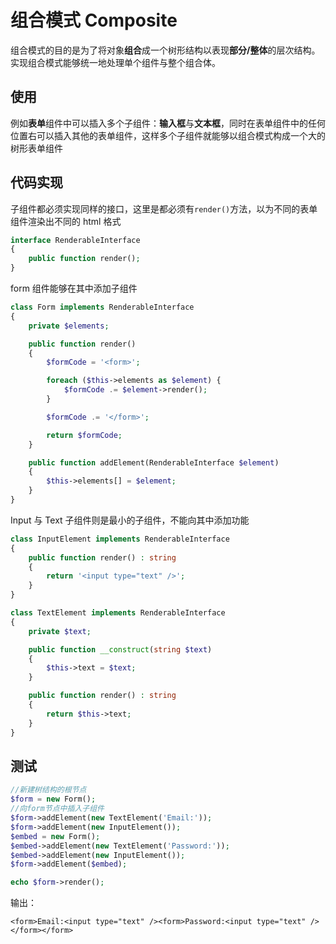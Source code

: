 # 组合模式 Composite

组合模式的目的是为了将对象**组合**成一个树形结构以表现**部分/整体**的层次结构。实现组合模式能够统一地处理单个组件与整个组合体。

## 使用

例如**表单**组件中可以插入多个子组件：**输入框**与**文本框**，同时在表单组件中的任何位置右可以插入其他的表单组件，这样多个子组件就能够以组合模式构成一个大的树形表单组件

## 代码实现

子组件都必须实现同样的接口，这里是都必须有`render()`方法，以为不同的表单组件渲染出不同的 html 格式

```php
interface RenderableInterface
{
    public function render();
}
```

form 组件能够在其中添加子组件

```php
class Form implements RenderableInterface
{
    private $elements;

    public function render()
    {
        $formCode = '<form>';

        foreach ($this->elements as $element) {
            $formCode .= $element->render();
        }

        $formCode .= '</form>';

        return $formCode;
    }

    public function addElement(RenderableInterface $element)
    {
        $this->elements[] = $element;
    }
}
```

Input 与 Text 子组件则是最小的子组件，不能向其中添加功能

```php
class InputElement implements RenderableInterface
{
    public function render() : string
    {
        return '<input type="text" />';
    }
}
```

```php
class TextElement implements RenderableInterface
{
    private $text;

    public function __construct(string $text)
    {
        $this->text = $text;
    }

    public function render() : string
    {
        return $this->text;
    }
}
```

## 测试

```php
//新建树结构的根节点
$form = new Form();
//向form节点中插入子组件
$form->addElement(new TextElement('Email:'));
$form->addElement(new InputElement());
$embed = new Form();
$embed->addElement(new TextElement('Password:'));
$embed->addElement(new InputElement());
$form->addElement($embed);

echo $form->render();
```

输出：

```
<form>Email:<input type="text" /><form>Password:<input type="text" /></form></form>
```
